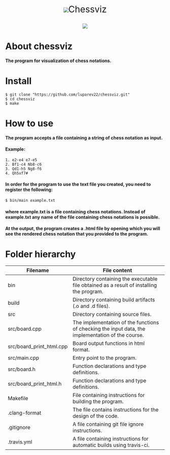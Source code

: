 <p align="center" style="font-size:200%"><img src="https://img.icons8.com/dusk/64/000000/chess.png">Chessviz</p>
<p align="center"><a href="https://travis-ci.org/luparev22/chessviz"><img src="https://travis-ci.org/luparev22/chessviz.svg?branch=master"></a></p>

# About chessviz

#### The program for visualization of chess notations.

# Install

```
$ git clone "https://github.com/luparev22/chessviz.git"
$ cd chessviz
$ make
```

# How to use

#### The program accepts a file containing a string of chess notation as input.
#### Example:

```
1. e2-e4 e7-e5
2. Bf1-c4 Nb8-c6
3. Qd1-h5 Ng8-f6
4. Qh5xf7#
```

#### In order for the program to use the text file you created, you need to register the following:
```
$ bin/main example.txt
```
#### where example.txt is a file containing chess notations. Instead of example.txt any name of the file containing chess notations is possible.

#### At the output, the program creates a .html file by opening which you will see the rendered chess notation that you provided to the program.

# Folder hierarchy
Filename  | File content
----------------|----------------------
bin|Directory containing the executable file obtained as a result of installing the program.
build|Directory containing build artifacts (.o and .d files).
src|Directory containing source files.
src/board.cpp|The implementation of the functions of checking the input data, the implementation of the course.
src/board_print_html.cpp|Board output functions in html format.
src/main.cpp|Entry point to the program.
src/board.h|Function declarations and type definitions.
src/board_print_html.h|Function declarations and type definitions.
Makefile|File containing instructions for building the program.
.clang-format|The file contains instructions for the design of the code.
.gitignore|A file containing git file ignore instructions.
.travis.yml|A file containing instructions for automatic builds using travis-ci.